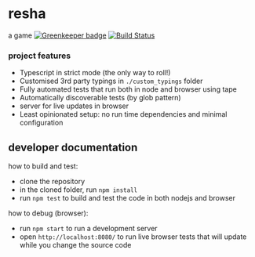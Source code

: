 # resha
a game
[![Greenkeeper badge](https://badges.greenkeeper.io/amir-arad/resha.svg)](https://greenkeeper.io/)
[![Build Status](https://travis-ci.org/amir-arad/resha.svg?branch=master)](https://travis-ci.org/amir-arad/resha)


### project features
 - Typescript in strict mode (the only way to roll!)
 - Customised 3rd party typings in `./custom_typings` folder
 - Fully automated tests that run both in node and browser using tape
 - Automatically discoverable tests (by glob pattern)
 - server for live updates in browser
 - Least opinionated setup: no run time dependencies and minimal configuration

## developer documentation
how to build and test:
 - clone the repository
 - in the cloned folder, run `npm install`
 - run `npm test` to build and test the code in both nodejs and browser

how to debug (browser):
 - run `npm start` to run a development server
 - open `http://localhost:8080/` to run live browser tests that will update while you change the source code
